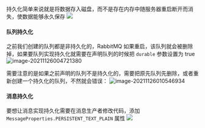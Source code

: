 持久化简单来说就是将数据存入磁盘，而不是存在内存中随服务器重启断开而消失，使数据能够永久保存
![](https://i-blog.csdnimg.cn/blog_migrate/5bd6257592522ac2866904153ebcec4b.png)

#### 队列持久化
之前我们创建的队列都是非持久化的，RabbitMQ 如果重启，该队列就会被删除掉，如果要队列实现持久化就需要在声明队列的时候把 `durable` 参数设置为 true
![image-20211126004721380](https://i-blog.csdnimg.cn/blog_migrate/ab28e6112dd8261033575f8bd0819bf0.png)

需要注意的是如果之前声明的队列不是持久化的，需要把原先队列先删除，或者重新创建一个持久化的队列，不然就会错误：
![image-20211126010546934](https://i-blog.csdnimg.cn/blog_migrate/7e13562ef7c4846f69515389cdc6f573.png)

#### 消息持久化
要想让消息实现持久化需要在消息生产者修改代码，添加`MessageProperties.PERSISTENT_TEXT_PLAIN` 属性
![](https://i-blog.csdnimg.cn/blog_migrate/2eb1b99d53a833d800a89da399e59d70.png)